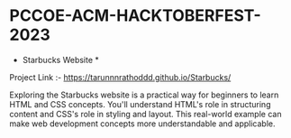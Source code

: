 # PCCOE-ACM-HACKTOBERFEST-2023
* Starbucks Website *

Project Link :- https://tarunnnrathoddd.github.io/Starbucks/


Exploring the Starbucks website is a practical way for beginners to learn HTML and CSS concepts. You'll understand HTML's role in structuring content and CSS's role in styling and layout. This real-world example can make web development concepts more understandable and applicable.
